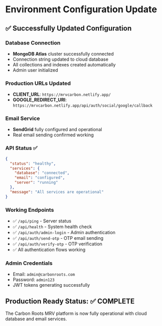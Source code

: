 # Environment Configuration Update

## ✅ Successfully Updated Configuration

### Database Connection
- **MongoDB Atlas** cluster successfully connected
- Connection string updated to cloud database
- All collections and indexes created automatically
- Admin user initialized

### Production URLs Updated
- **CLIENT_URL**: `https://mrvcarbon.netlify.app/`
- **GOOGLE_REDIRECT_URI**: `https://mrvcarbon.netlify.app/api/auth/social/google/callback`

### Email Service
- **SendGrid** fully configured and operational
- Real email sending confirmed working

### API Status ✅
```json
{
  "status": "healthy",
  "services": {
    "database": "connected",
    "email": "configured", 
    "server": "running"
  },
  "message": "All services are operational"
}
```

### Working Endpoints
- ✅ `/api/ping` - Server status
- ✅ `/api/health` - System health check
- ✅ `/api/auth/admin-login` - Admin authentication
- ✅ `/api/auth/send-otp` - OTP email sending
- ✅ `/api/auth/verify-otp` - OTP verification
- ✅ All authentication flows working

### Admin Credentials
- Email: `admin@carbonroots.com`
- Password: `admin123`
- JWT tokens generating successfully

## Production Ready Status: ✅ COMPLETE
The Carbon Roots MRV platform is now fully operational with cloud database and email services.
